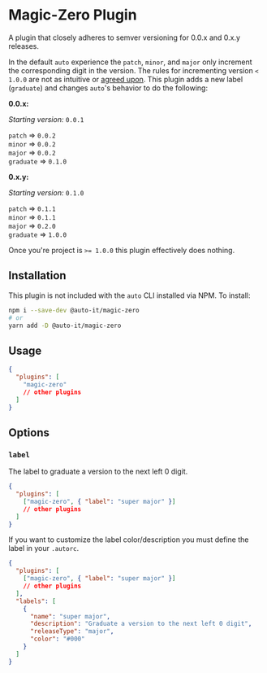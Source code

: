 # Magic-Zero Plugin

A plugin that closely adheres to semver versioning for 0.0.x and 0.x.y releases.

In the default `auto` experience the `patch`, `minor`, and `major` only increment the corresponding digit in the version.
The rules for incrementing version `< 1.0.0` are not as intuitive or [agreed upon](https://github.com/semver/semver/issues/221).
This plugin adds a new label (`graduate`) and changes `auto`'s behavior to do the following:

**0.0.x:**

_Starting version:_ `0.0.1`

`patch` => `0.0.2`  
`minor` => `0.0.2`  
`major` => `0.0.2`  
`graduate` => `0.1.0`

**0.x.y:**

_Starting version:_ `0.1.0`

`patch` => `0.1.1`  
`minor` => `0.1.1`  
`major` => `0.2.0`  
`graduate` => `1.0.0`

Once you're project is `>= 1.0.0` this plugin effectively does nothing.

## Installation

This plugin is not included with the `auto` CLI installed via NPM. To install:

```bash
npm i --save-dev @auto-it/magic-zero
# or
yarn add -D @auto-it/magic-zero
```

## Usage

```json
{
  "plugins": [
    "magic-zero"
    // other plugins
  ]
}
```

## Options

### `label`

The label to graduate a version to the next left 0 digit.

```json
{
  "plugins": [
    ["magic-zero", { "label": "super major" }]
    // other plugins
  ]
}
```

If you want to customize the label color/description you must define the label in your `.autorc`.

```json
{
  "plugins": [
    ["magic-zero", { "label": "super major" }]
    // other plugins
  ],
  "labels": [
    {
      "name": "super major",
      "description": "Graduate a version to the next left 0 digit",
      "releaseType": "major",
      "color": "#000"
    }
  ]
}
```
